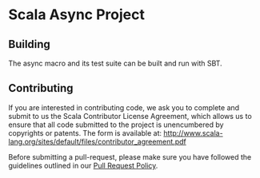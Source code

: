 Scala Async Project
===================

Building
--------

The async macro and its test suite can be built and run with SBT.

Contributing
------------

If you are interested in contributing code, we ask you to complete and submit
to us the Scala Contributor License Agreement, which allows us to ensure that
all code submitted to the project is unencumbered by copyrights or patents.
The form is available at:
http://www.scala-lang.org/sites/default/files/contributor_agreement.pdf

Before submitting a pull-request, please make sure you have followed the guidelines
outlined in our [Pull Request Policy](https://github.com/scala/scala/wiki/Pull-Request-Policy).
